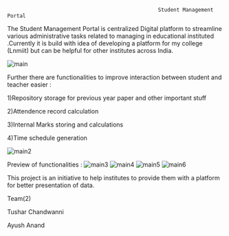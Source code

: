                                                      Student Management Portal
The Student Management Portal is centralized Digital platform to streamline various administrative tasks related to managing in educational instituted .Currently it is build with idea of developing a platform for my college (Lnmiit) but can be helpful for other institutes across India.

![main](https://github.com/TusharChandwanni/StudentManagement/assets/97699528/c6715a1d-d6c5-4851-8567-d1732fe33504)        

Further there are functionalities to improve interaction between student and teacher easier : 

1)Repository storage for previous year paper and other important stuff

2)Attendence record calculation

3)Internal Marks storing and calculations

4)Time schedule generation

![main2](https://github.com/TusharChandwanni/StudentManagement/assets/97699528/80f4cf4b-ec13-4e6f-88e8-dc8281ee7d99)

Preview of functionalities :
![main3](https://github.com/TusharChandwanni/StudentManagement/assets/97699528/856640ad-c962-427b-9db4-60f93a60743a)
![main4](https://github.com/TusharChandwanni/StudentManagement/assets/97699528/ab580609-c532-4486-9ec0-21acc2075eda)
![main5](https://github.com/TusharChandwanni/StudentManagement/assets/97699528/8256083e-2de4-462b-b0ef-31b5736345d6)
![main6](https://github.com/TusharChandwanni/StudentManagement/assets/97699528/0e1781ce-c635-4648-88c5-990e6fda328a)

This project is an initiative to help institutes to provide them with a platform for better presentation of data.

Team(2)

Tushar Chandwanni

Ayush Anand

